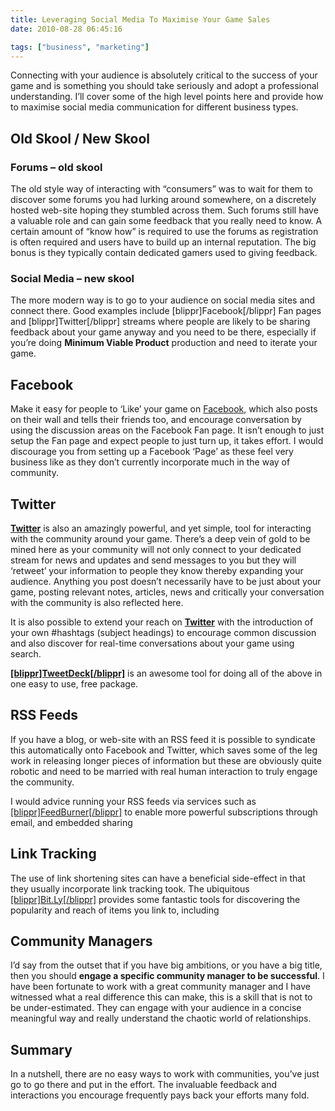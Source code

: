 ```yaml
---
title: Leveraging Social Media To Maximise Your Game Sales
date: 2010-08-28 06:45:16

tags: ["business", "marketing"]
---
```


Connecting with your audience is absolutely critical to the success of
your game and is something you should take seriously and adopt a
professional understanding. I’ll cover some of the high level points
here and provide how to maximise social media communication for different business types.

<!-- more -->

## Old Skool / New Skool

### Forums – old skool

The old style way of interacting with “consumers” was to wait for them
to discover some forums you had lurking around somewhere, on a
discretely hosted web-site hoping they stumbled across them. Such forums
still have a valuable role and can gain some feedback that you really
need to know. A certain amount of “know how” is required to use the
forums as registration is often required and users have to build up an
internal reputation. The big bonus is they typically contain dedicated
gamers used to giving feedback.

### Social Media – new skool

The more modern way is to go to your audience on social media sites and
connect there. Good examples include [blippr]Facebook[/blippr] Fan pages
and [blippr]Twitter[/blippr] streams where people are likely to be
sharing feedback about your game anyway and you need to be there,
especially if you’re doing **Minimum Viable Product** production and
need to iterate your game.

## Facebook

Make it easy for people to ‘Like’ your game on
[Facebook](http://www.facebook.com "Facebook"), which also posts on their wall and tells their friends too, and encourage conversation by using the discussion areas on the Facebook Fan page. It isn’t enough to just setup the Fan page and expect people to just turn up, it takes
effort. I would discourage you from setting up a Facebook ‘Page’ as
these feel very business like as they don’t currently incorporate much
in the way of community.

## Twitter

**[Twitter](http://twitter.com "Twitter")** is also an amazingly
powerful, and yet simple, tool for interacting with the community around
your game. There’s a deep vein of gold to be mined here as your
community will not only connect to your dedicated stream for news and
updates and send messages to you but they will ‘retweet’ your
information to people they know thereby expanding your audience.
Anything you post doesn’t necessarily have to be just about your game,
posting relevant notes, articles, news and critically your conversation
with the community is also reflected here.

It is also possible to extend your reach on
**[Twitter](http://twitter.com "Twitter")** with the introduction of your own \#hashtags (subject headings) to encourage common discussion and also discover for real-time conversations about your game using
search.

**[[blippr]TweetDeck[/blippr]](http://www.TweetDeck.com "TweetDeck")** is an awesome tool for doing all of the above in one easy to use, free
package.

## RSS Feeds

If you have a blog, or web-site with an RSS feed it is possible to
syndicate this automatically onto Facebook and Twitter, which saves some
of the leg work in releasing longer pieces of information but these are
obviously quite robotic and need to be married with real human
interaction to truly engage the community.

I would advice running your RSS feeds via services such as
[[blippr]FeedBurner[/blippr]](http://Feedburner.Google.Com "Feedburner") to enable more powerful subscriptions through email, and embedded sharing

## Link Tracking

The use of link shortening sites can have a beneficial side-effect in
that they usually incorporate link tracking took. The ubiquitous
[[blippr]Bit.Ly[/blippr]](http://bit.ly "Bit.Ly") provides some fantastic tools for discovering the popularity and reach of items you link to, including

## Community Managers

I’d say from the outset that if you have big ambitions, or you have a
big title, then you should **engage a specific community manager to be
successful**. I have been fortunate to work with a great community
manager and I have witnessed what a real difference this can make, this
is a skill that is not to be under-estimated. They can engage with your
audience in a concise meaningful way and really understand the chaotic
world of relationships.

## Summary

In a nutshell, there are no easy ways to work with communities, you’ve
just go to go there and put in the effort. The invaluable feedback and
interactions you encourage frequently pays back your efforts many fold.

